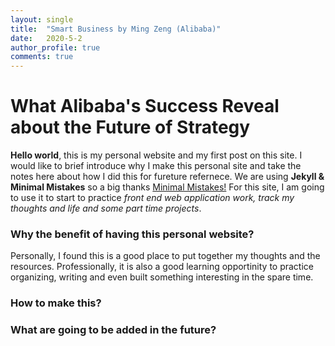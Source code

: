 ```yaml
---
layout: single
title:  "Smart Business by Ming Zeng (Alibaba)"
date:   2020-5-2
author_profile: true
comments: true
---
```


# What Alibaba's Success Reveal about the Future of Strategy

**Hello world**, this is my personal website and my first post on this site. I would like to brief introduce why I make this personal site and take the notes here about how I did this for fureture refernece. We are using **Jekyll & Minimal Mistakes** so a big thanks [Minimal Mistakes!](https://mmistakes.github.io/minimal-mistakes/) For this site, I am going to use it to start to practice *front end web application work, track my thoughts and life and some part time projects*. 

### Why the benefit of having this personal website?

Personally, I found this is a good place to put together my thoughts and the resources. Professionally, it is also a good learning opportinity to practice organizing, writing and even built something interesting in the spare time.

### How to make this?


### What are going to be added in the future?
